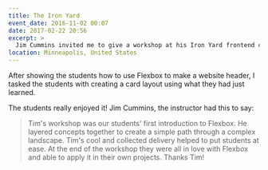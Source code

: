 ```yaml
---
title: The Iron Yard
event_date: 2016-11-02 00:07
date: 2017-02-22 20:56
excerpt: >
  Jim Cummins invited me to give a workshop at his Iron Yard frontend class. I gave a half-day workshop entitled *Making Real Stuff with Flexbox*.
location: Minneapolis, United States
---
```


After showing the students how to use Flexbox to make a website header, I tasked the students with creating a card layout using what they had just learned.

The students really enjoyed it! Jim Cummins, the instructor had this to say:

> Tim's workshop was our students' first introduction to Flexbox. He layered concepts together to create a simple path through a complex landscape. Tim's cool and collected delivery helped to put students at ease. At the end of the workshop they were all in love with Flexbox and able to apply it in their own projects. Thanks Tim!
